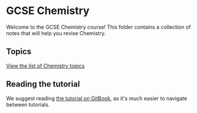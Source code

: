 # GCSE Chemistry

Welcome to the GCSE Chemistry course! This folder contains a collection of notes that will help you revise Chemistry.

## Topics

[View the list of Chemistry topics](topics.md)

## Reading the tutorial

We suggest reading [the tutorial on GitBook](https://dcoded.gitbook.io/chem), as it's much easier to navigate between tutorials<!--, or PyBook for access to the notes offline-->.

<!-- [Download the PyBook course here](wiki/PyBookCourse.md). You can learn more about PyBook [here](https://github.com/dylanopen/PyBook). -->
